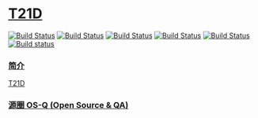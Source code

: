 ﻿# [T21D](https://github.com/OS-Q/T21D)

[![Build Status](https://github.com/OS-Q/T21D/workflows/macos/badge.svg)](https://github.com/OS-Q/T21D/actions/workflows/macos.yml)
[![Build Status](https://github.com/OS-Q/T21D/workflows/ubuntu/badge.svg)](https://github.com/OS-Q/T21D/actions/workflows/ubuntu.yml)
[![Build Status](https://github.com/OS-Q/T21D/workflows/windows/badge.svg)](https://github.com/OS-Q/T21D/actions/workflows/windows.yml)
[![Build Status](https://github.com/OS-Q/T21D/workflows/PlatformIO/badge.svg)](https://github.com/OS-Q/T21D/actions/workflows/platformio.yml)
[![Build Status](https://travis-ci.com/OS-Q/T21D.svg?branch=master)](https://travis-ci.com/OS-Q/T21D)
[![Build status](https://ci.appveyor.com/api/projects/status/3n82nq856e58o89g?svg=true)](https://ci.appveyor.com/project/Qitas/T21D)

### [简介](https://github.com/OS-Q/T21D/wiki)

[T21D](https://github.com/OS-Q/T21D)

### [源圈 OS-Q (Open Source & QA) ](http://www.OS-Q.com)
